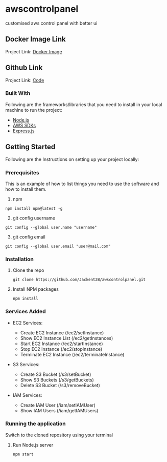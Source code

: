# awscontrolpanel
customised aws control panel with better ui
## Docker Image Link

Project Link: [Docker Image](https://hub.docker.com/repository/docker/jackent2binnovaccer/awspanel)

## Github Link

Project Link: [Code](https://github.com/Jackent2B/awscontrolpanel.git)



### Built With

Following are the frameworks/libraries that you need to install in your local machine to run the project: 

* [Node.js](https://nodejs.org/en/)
* [AWS SDKs](https://aws.amazon.com/tools/)
* [Express.js](https://expressjs.com/)

<!-- GETTING STARTED -->
## Getting Started

Following are the Instructions on setting up your project locally:

### Prerequisites

This is an example of how to list things you need to use the software and how to install them.
1. npm
  ```
  npm install npm@latest -g
  ```
2.  git config username
  ```
  git config --global user.name "username"
  ```
3.  git config email
  ```
  git config --global user.email "user@mail.com"
  ```

### Installation
1. Clone the repo
   ```
   git clone https://github.com/Jackent2B/awscontrolpanel.git
   ```
2. Install NPM packages
   ```
   npm install
   ```
   

### Services Added

* EC2 Services:

  * Create EC2 Instance (/ec2/setInstance)
  * Show EC2 Instance List (/ec2/getInstances)
  * Start EC2 Instance (/ec2/startInstance)
  * Stop EC2 Instance (/ec2/stopInstance)
  * Terminate EC2 Instance (/ec2/terminateInstance)

* S3 Services: 
  
  * Create S3 Bucket (/s3/setBucket)
  * Show S3 Buckets (/s3/getBuckets)
  * Delete S3 Bucket (/s3/removeBucket)

* IAM Services:

  * Create IAM User (/iam/setIAMUser)
  * Show IAM Users  (/iam/getIAMUsers)


### Running the application
Switch to the cloned repository using your terminal

1. Run Node.js server 
   ```
   npm start
   ```
<!-- Project Link -->
